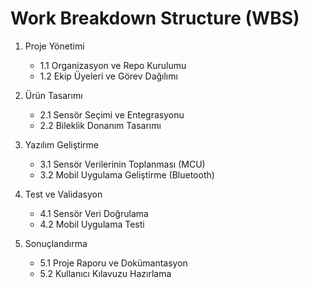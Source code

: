 # Work Breakdown Structure (WBS)

1. Proje Yönetimi
    - 1.1 Organizasyon ve Repo Kurulumu
    - 1.2 Ekip Üyeleri ve Görev Dağılımı

2. Ürün Tasarımı
    - 2.1 Sensör Seçimi ve Entegrasyonu
    - 2.2 Bileklik Donanım Tasarımı

3. Yazılım Geliştirme
    - 3.1 Sensör Verilerinin Toplanması (MCU)
    - 3.2 Mobil Uygulama Geliştirme (Bluetooth)

4. Test ve Validasyon
    - 4.1 Sensör Veri Doğrulama
    - 4.2 Mobil Uygulama Testi

5. Sonuçlandırma
    - 5.1 Proje Raporu ve Dokümantasyon
    - 5.2 Kullanıcı Kılavuzu Hazırlama
